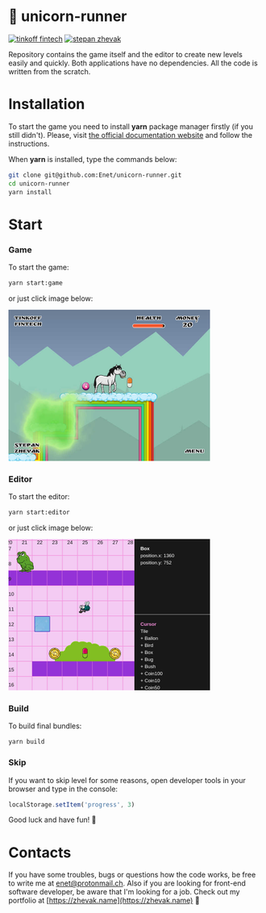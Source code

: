 # :horse: unicorn-runner

[![tinkoff fintech](https://img.shields.io/badge/tinkoff-fintech-ffdc2e.svg)](https://fintech.tinkoff.ru)
[![stepan zhevak](https://img.shields.io/badge/stepan-zhevak-1a8b8e.svg)](https://zhevak.name)

Repository contains the game itself and the editor to create new levels easily and quickly. Both applications have no dependencies. All the code is written from the scratch.

# Installation
To start the game you need to install **yarn** package manager firstly (if you still didn't). Please, visit [the official documentation website](https://yarnpkg.com/lang/en/docs/install) and follow the instructions.

When **yarn** is installed, type the commands below:
```sh
git clone git@github.com:Enet/unicorn-runner.git
cd unicorn-runner
yarn install
```

# Start
### Game
To start the game:
```sh
yarn start:game
```
or just click image below:

<a href="http://unicorn.zhevak.name" target="_blank">
    <img src="https://raw.githubusercontent.com/Enet/unicorn-runner/master/UnicornRunner1.jpg" width="400" height="300" />
</a>

### Editor
To start the editor:
```sh
yarn start:editor
```
or just click image below:

<a href="http://editor.zhevak.name" target="_blank">
    <img src="https://raw.githubusercontent.com/Enet/unicorn-runner/master/UnicornRunner2.jpg" width="400" height="300" />
</a>

### Build
To build final bundles:
```sh
yarn build
```

### Skip
If you want to skip level for some reasons, open developer tools in your browser and type in the console:
```javascript
localStorage.setItem('progress', 3)
```

Good luck and have fun! :frog:

# Contacts
If you have some troubles, bugs or questions how the code works, be free to write me at [enet@protonmail.ch](enet@protonmail.ch). Also if you are looking for front-end software developer, be aware that I'm looking for a job. Check out my portfolio at [https://zhevak.name](https://zhevak.name) :rabbit:
